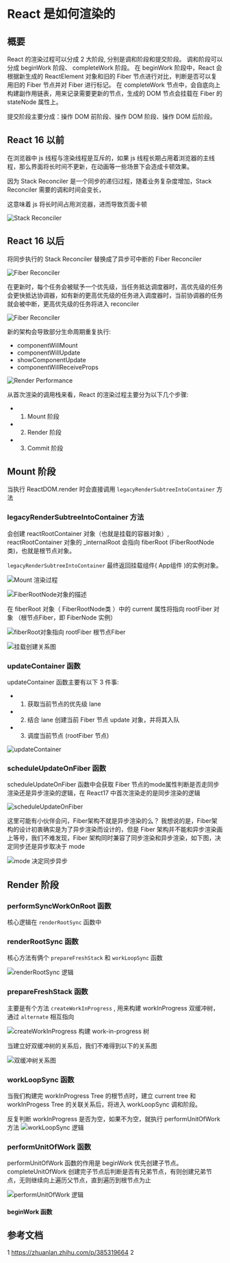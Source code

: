 # React 是如何渲染的

## 概要
React 的渲染过程可以分成 2 大阶段, 分别是调和阶段和提交阶段。
调和阶段可以分成 beginWork 阶段、 completeWork 阶段。
在 beginWork 阶段中，React 会根据新生成的 ReactElement 对象和旧的 Fiber 节点进行对比，判断是否可以复用旧的 Fiber 节点并对 Fiber 进行标记。
在 completeWork 节点中，会自底向上构建副作用链表，用来记录需要更新的节点，生成的 DOM 节点会挂载在 Fiber 的 stateNode 属性上。

提交阶段主要分成：操作 DOM 前阶段、操作 DOM 阶段、操作 DOM 后阶段。

## React 16 以前
在浏览器中 js 线程与渲染线程是互斥的，如果 js 线程长期占用着浏览器的主线程，那么界面将长时间不更新，在动画等一些场景下会造成卡顿效果。

因为 Stack Reconciler 是一个同步的递归过程，随着业务复杂度增加，Stack Reconciler 需要的调和时间会变长，

这意味着 js 将长时间占用浏览器，进而导致页面卡顿

![Stack Reconciler](./../../public/assets/3.png)


## React 16 以后
将同步执行的 Stack Reconciler 替换成了异步可中断的 Fiber Reconciler

![Fiber Reconciler](./../../public/assets/4.png)

在更新时，每个任务会被赋予一个优先级，当任务抵达调度器时，高优先级的任务会更快抵达协调器，如有新的更高优先级的任务进入调度器时，当前协调器的任务就会被中断，更高优先级的任务将进入 reconciler

![Fiber Reconciler](./../../public/assets/5.png)

新的架构会导致部分生命周期重复执行:
- componentWillMount
- componentWillUpdate
- showComponentUpdate
- componentWillReceiveProps

![Render Performance](./../../public/assets/12.png)

从首次渲染的调用栈来看，React 的渲染过程主要分为以下几个步骤:
- 1. Mount 阶段
- 2. Render 阶段
- 3. Commit 阶段


## Mount 阶段

当执行 ReactDOM.render 时会直接调用 `legacyRenderSubtreeIntoContainer` 方法

### legacyRenderSubtreeIntoContainer 方法

会创建 reactRootContainer 对象（也就是挂载的容器对象）,
reactRootContainer 对象的 _internalRoot 会指向 fiberRoot (FiberRootNode 类)，也就是根节点对象。

`legacyRenderSubtreeIntoContainer` 最终返回挂载组件( App组件 )的实例对象。

![Mount 渲染过程](./../../public/assets/6.png)

![FiberRootNode对象的描述](./../../public/assets/7.png)


在 fiberRoot 对象（ FiberRootNode类 ）中的 current 属性将指向 rootFiber 对象 （根节点Fiber，即 FiberNode 实例）

![fiberRoot对象指向 rootFiber 根节点Fiber](./../../public/assets/8.png)

![挂载创建关系图](./../../public/assets/9.png)


### updateContainer 函数

updateContainer 函数主要有以下 3 件事: 

- 1. 获取当前节点的优先级 lane
- 2. 结合 lane 创建当前 Fiber 节点 update 对象，并将其入队
- 3. 调度当前节点 (rootFiber 节点)

![updateContainer](./../../public/assets/11.png)


### scheduleUpdateOnFiber 函数

scheduleUpdateOnFiber 函数中会获取 Fiber 节点的mode属性判断是否走同步渲染还是异步渲染的逻辑，在 React17 中首次渲染走的是同步渲染的逻辑

![scheduleUpdateOnFiber](./../../public/assets/13.png)


这里可能有小伙伴会问，Fiber架构不就是异步渲染的么？
我想说的是，Fiber架构的设计初衷确实是为了异步渲染而设计的，但是 Fiber 架构并不能和异步渲染画上等号，我们不难发现，Fiber 架构同时兼容了同步渲染和异步渲染，如下图，决定同步还是异步取决于 mode

![mode 决定同步异步](./../../public/assets/14.png)


## Render 阶段

### performSyncWorkOnRoot 函数
核心逻辑在 `renderRootSync` 函数中

### renderRootSync 函数
核心方法有俩个 `prepareFreshStack` 和 `workLoopSync` 函数

![renderRootSync 逻辑](./../../public/assets/16.png)


### prepareFreshStack 函数
主要是有个方法 `createWorkInProgress` , 用来构建 workInProgress 双缓冲树，通过 `alternate` 相互指向

![createWorkInProgress 构建 work-in-progress 树](./../../public/assets/15.png)

当建立好双缓冲树的关系后，我们不难得到以下的关系图

![双缓冲树关系图](./../../public/assets/18.png)

### workLoopSync 函数
当我们构建完 workInProgress Tree 的根节点时，建立 current tree 和 workInProgess Tree 的关联关系后，将进入 workLoopSync 调和阶段。

反复判断 workInProgress 是否为空，如果不为空，就执行 performUnitOfWork 方法
![workLoopSync 逻辑](./../../public/assets/17.png)

### performUnitOfWork 函数
performUnitOfWork 函数的作用是
beginWork 优先创建子节点。
completeUnitOfWork 创建完子节点后判断是否有兄弟节点，有则创建兄弟节点，无则继续向上遍历父节点，直到遍历到根节点为止

![performUnitOfWork 逻辑](./../../public/assets/19.png)


#### beginWork 函数


## 参考文档
1 https://zhuanlan.zhihu.com/p/385319664
2 

